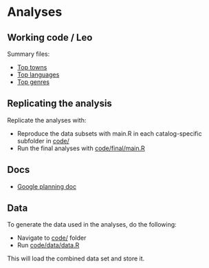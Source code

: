 # Analyses 


## Working code / Leo

Summary files:

   * [Top towns](https://github.com/COMHIS/article_2021_vernacular/blob/master/code/work/leo/place.md)
   * [Top languages](https://github.com/COMHIS/article_2021_vernacular/blob/master/code/work/leo/language.md)
   * [Top genres](https://github.com/COMHIS/article_2021_vernacular/blob/master/code/work/leo/genre.md)



## Replicating the analysis

Replicate the analyses with:

- Reproduce the data subsets with main.R in each catalog-specific
  subfolder in [code/](code/)
- Run the final analyses with [code/final/main.R](code/final/main.R)


## Docs

 * [Google planning doc](https://docs.google.com/document/d/1nRxhu7ZGtxZGbIip89nF1Zz6M-Fh3pRl-6ncHcSsOLo/edit)



## Data

To generate the data used in the analyses, do the following:

 - Navigate to [code/](code/) folder
 - Run [code/data/data.R](code/data/data.R)

This will load the combined data set and store it.